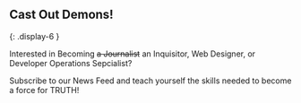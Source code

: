 ## Cast Out Demons!
{: .display-6 }

Interested in Becoming ~~a Journalist~~ an Inquisitor, Web Designer, or Developer Operations Sepcialist?

Subscribe to our News Feed and teach yourself the skills needed to become a force for TRUTH!

